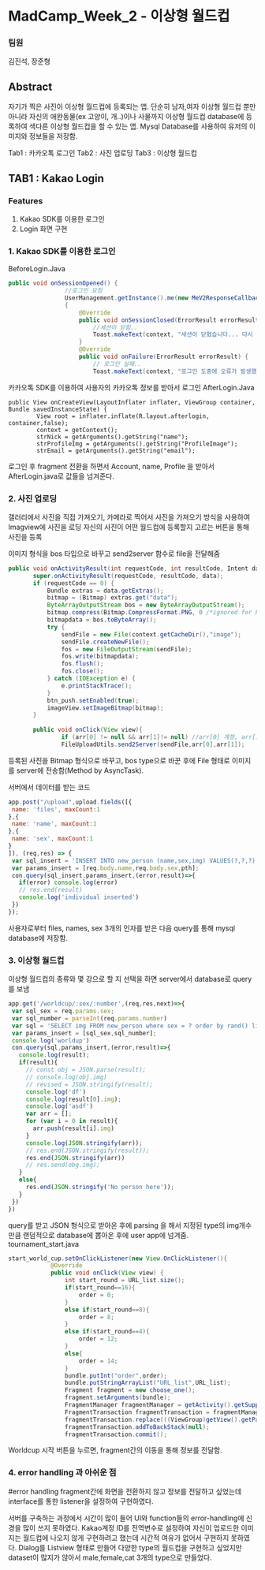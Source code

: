 # MadCamp_Week_2 - 이상형 월드컵
### 팀원
김진석, 장준형
## Abstract

자기가 찍은 사진이 이상형 월드컵에 등록되는 앱.
단순히 남자,여자 이상형 월드컵 뿐만 아니라 자신의 애완동물(ex 고양이, 개..)이나 사물까지
이상형 월드컵 database에 등록하여 색다른 이상형 월드컵을 할 수 있는 앱.
Mysql Database를 사용하여 유저의 이미지와 정보들을 저장함.

Tab1 : 카카오톡 로그인
Tab2 : 사진 업로딩
Tab3 : 이상형 월드컵

## TAB1 : Kakao Login

### Features

1. Kakao SDK를 이용한 로그인 
2. Login 화면 구현

### 1. Kakao SDK를 이용한 로그인

BeforeLogin.Java
```Java
public void onSessionOpened() {
                //로그인 요청
                UserManagement.getInstance().me(new MeV2ResponseCallback()
                {
                    @Override
                    public void onSessionClosed(ErrorResult errorResult) {
                        //세션이 닫힘..
                        Toast.makeText(context, "세션이 닫혔습니다... 다시 시도 해주세요", Toast.LENGTH_SHORT).show();
                    }
                    @Override
                    public void onFailure(ErrorResult errorResult) {
                        // 로그인 실패..
                        Toast.makeText(context, "로그인 도중에 오류가 발생했습니다.", Toast.LENGTH_SHORT).show();
```
카카오톡 SDK를 이용하여 사용자의 카카오톡 정보를 받아서 로그인 
AfterLogin.Java
```
public View onCreateView(LayoutInflater inflater, ViewGroup container, Bundle savedInstanceState) {
        View root = inflater.inflate(R.layout.afterlogin, container,false);
        context = getContext();
        strNick = getArguments().getString("name");
        strProfileImg = getArguments().getString("ProfileImage");
        strEmail = getArguments().getString("email");
 ```
 로그인 후 fragment 전환을 하면서 Account, name, Profile 을 받아서 AfterLogin.java로 값들을 넘겨준다.
 
 
 ### 2. 사진 업로딩
 갤러리에서 사진을 직접 가져오기, 카메라로 찍어서 사진을 가져오기 방식을 사용하여 Imagview에 사진을 로딩
 자신의 사진이 어떤 월드컵에 등록할지 고르는 버튼을 통해 사진을 등록
 
 이미지 형식을 bos 타입으로 바꾸고 send2server 함수로 file을 전달해줌
 ```Java
 public void onActivityResult(int requestCode, int resultCode, Intent data) {
        super.onActivityResult(requestCode, resultCode, data);
        if (requestCode == 0) {
            Bundle extras = data.getExtras();
            bitmap = (Bitmap) extras.get("data");
            ByteArrayOutputStream bos = new ByteArrayOutputStream();
            bitmap.compress(Bitmap.CompressFormat.PNG, 0 /*ignored for PNG*/, bos);
            bitmapdata = bos.toByteArray();
            try {
                sendFile = new File(context.getCacheDir(),"image");
                sendFile.createNewFile();
                fos = new FileOutputStream(sendFile);
                fos.write(bitmapdata);
                fos.flush();
                fos.close();
            } catch (IOException e) {
                e.printStackTrace();
            }
            btn_push.setEnabled(true);
            imageView.setImageBitmap(bitmap);
        }
        
        public void onClick(View view){
                if (arr[0] != null && arr[1]!= null) //arr[0] 계정, arr[1] type
                FileUploadUtils.send2Server(sendFile,arr[0],arr[1]);
 ```
 등록된 사진을 Bitmap 형식으로 바꾸고, bos type으로 바꾼 후에 
 File 형태로 이미지를 server에 전송함(Method by AsyncTask).
 
 서버에서 데이터를 받는 코드
 ```javascript
 app.post("/upload",upload.fields([{
  name: 'files', maxCount:1
},{
  name: 'name', maxCount:1
},{
  name: 'sex', maxCount:1
}
]), (req,res) => {
  var sql_insert = 'INSERT INTO new_person (name,sex,img) VALUES(?,?,?)';
  var params_insert = [req.body.name,req.body.sex,pth];
  con.query(sql_insert,params_insert,(error,result)=>{
    if(error) console.log(error)
    // res.end(result)
    console.log('individual inserted')
  })
});
```
사용자로부터 files, names, sex 3개의 인자를 받은 다음
query를 통해 mysql database에 저장함.
 ### 3. 이상형 월드컵
 
 이상형 월드컵의 종류와 몇 강으로 할 지 선택을 하면 server에서 database로 query를 보냄
 
 ```javascript
 app.get('/worldcup/:sex/:number',(req,res,next)=>{
  var sql_sex = req.params.sex;
  var sql_number = parseInt(req.params.number)
  var sql = 'SELECT img FROM new_person where sex = ? order by rand() limit ?'
  var params_insert = [sql_sex,sql_number];
  console.log('worldup')
  con.query(sql,params_insert,(error,result)=>{
    console.log(result);
    if(result){
      // const obj = JSON.parse(result);
      // console.log(obj.img)
      // revised = JSON.stringify(result);
      console.log('df')
      console.log(result[0].img);
      console.log('asdf')
      var arr = [];
      for (var i = 0 in result){
        arr.push(result[i].img)
      }
      console.log(JSON.stringify(arr));
      // res.end(JSON.stringify(result));
      res.end(JSON.stringify(arr))
      // res.send(obg.img);
    }
    else{
      res.end(JSON.stringify('No person here'));
    }
  })
})
```
query를 받고 JSON 형식으로 받아온 후에 parsing 을 해서 지정된 type의 img개수 만큼 랜덤적으로
database에 뽑아온 후에 user app에 넘겨줌.
tournament_start.java
```Java
start_world_cup.setOnClickListener(new View.OnClickListener(){
            @Override
            public void onClick(View view) {
                int start_round = URL_list.size();
                if(start_round==16){
                    order = 0;
                }
                else if(start_round==8){
                    order = 8;
                }
                else if(start_round==4){
                    order = 12;
                }
                else{
                    order = 14;
                }
                bundle.putInt("order",order);
                bundle.putStringArrayList("URL_list",URL_list);
                Fragment fragment = new choose_one();
                fragment.setArguments(bundle);
                FragmentManager fragmentManager = getActivity().getSupportFragmentManager();
                FragmentTransaction fragmentTransaction = fragmentManager.beginTransaction();
                fragmentTransaction.replace(((ViewGroup)getView().getParent()).getId(), fragment);
                fragmentTransaction.addToBackStack(null);
                fragmentTransaction.commit();
  ```
  
  Worldcup 시작 버튼을 누르면, fragment간의 이동을 통해 정보를 전달함.
  
  ### 4. error handling 과 아쉬운 점
  
  #error handling
  fragment간에 화면을 전환하지 않고 정보를 전달하고 싶었는데 interface를 통한 listener을 설정하여 구현하였다.
  
  서버를 구축하는 과정에서 시간이 많이 들어 UI와 function들의 error-handling에 신경을 많이 쓰지 못하였다.
  Kakao계정 ID를 전역변수로 설정하여 자신이 업로드한 이미지는 월드컵에 나오지 않게 구현하려고 했는데
  시간적 여유가 없어서 구현하지 못하였다. 
  Dialog를 Listview 형태로 만들어 다양한 type의 월드컵을 구현하고 싶었지만 dataset이 많지가 않아서 
  male,female,cat 3개의 type으로 만들었다.

